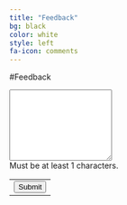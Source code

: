 ```yaml
---
title: "Feedback"
bg: black
color: white
style: left
fa-icon: comments
---
```


#Feedback

<script type="text/javascript">var submitted=false;</script>
<iframe name="hidden_iframe" id="hidden_iframe"
style="display:none;" onload="if(submitted)
{$('#feedbackContainer').hide();
$('#feedbackThanks').show();}"></iframe>
<div id="feedbackContainer">
<form action="https://docs.google.com/forms/d/14nCy5Tw1gKcr2rgcAWZTE_FyqwA8LvUlVEysy4W0sy0/formResponse?embedded=true" method="post"
target="hidden_iframe" onsubmit="submitted=true;" id="ss-form">
<ol role="list" class="ss-question-list" style="padding-left: 0">
<div class="ss-form-question errorbox-good" role="listitem">
<div dir="ltr" class="ss-item  ss-paragraph-text"><div class="ss-form-entry">
<label class="ss-q-item-label" for="entry_1781355853"><div class="ss-q-title">
</div>
<div class="ss-q-help ss-secondary-text" dir="ltr"></div></label>
<textarea name="entry.1781355853" rows="8" cols="0" class="ss-q-long" id="entry_1781355853" dir="auto" aria-label="  Must be at least 1 characters."></textarea>
<div class="error-message" id="603147882_errorMessage">Must be at least 1 characters.</div>
</div></div></div>
<input type="hidden" name="draftResponse" value="[,,&quot;-6321661141771316980&quot;]
">
<input type="hidden" name="pageHistory" value="0">
<input type="hidden" name="fbzx" value="-6321661141771316980">
<div class="ss-item ss-navigate"><table id="navigation-table"><tbody><tr><td class="ss-form-entry goog-inline-block" id="navigation-buttons" dir="ltr">
<input type="submit" name="submit" value="Submit" id="ss-submit" class="jfk-button jfk-button-action "></td>
</tr></tbody></table></div></ol></form>
</div>
<div class="feedback-thanks" id="feedbackThanks" style="display: none;"><h2>Thank you for your feedback!</h2></div>